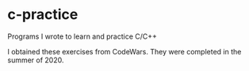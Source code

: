 # c-practice
Programs I wrote to learn and practice C/C++

I obtained these exercises from CodeWars. They were completed in the summer of 2020.
